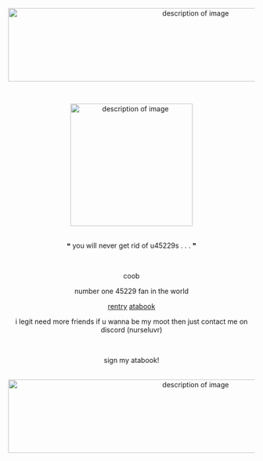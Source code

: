 <div align="center">
  <img src="https://github.com/user-attachments/assets/e752ece3-f32f-4612-bd0f-a1496ac6614e" alt="description of image" width="750" height="150">
</div>

⠀
<div align="center">
  <img src="https://github.com/user-attachments/assets/9e3f1fed-6843-4a06-b43a-809ba3587d60" alt="description of image" width="250" height="250">
</div>
⠀
<p align="center">
❝ you will never get rid of u45229s . . . ❞
</p>

⠀
<p align="center">
coob
</p>

<p align="center">
number one 45229 fan in the world
</p>

<p align="center">
<a href="https://rentry.co/45229">rentry</a> <a href="https://45229.atabook.org/">atabook</a>
</p>

<p align="center">
i legit need more friends if u wanna be my moot then just contact me on discord (nurseluvr)
</p>

⠀
<p align="center">
sign my atabook!
</p>
⠀

<div align="center">
  <img src="https://github.com/user-attachments/assets/9ae5aaf7-f4da-407d-835a-5ae06bf87358" alt="description of image" width="750" height="150">
</div>
